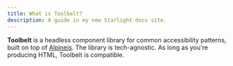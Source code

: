 ```yaml
---
title: What is Toolbelt?
description: A guide in my new Starlight docs site.
---
```


**Toolbelt** is a headless component library for common accessibility patterns, built on top of [Alpinejs](https://alpinejs.dev/). The library is tech-agnostic. As long as you're producing HTML, Toolbelt is compatible.

